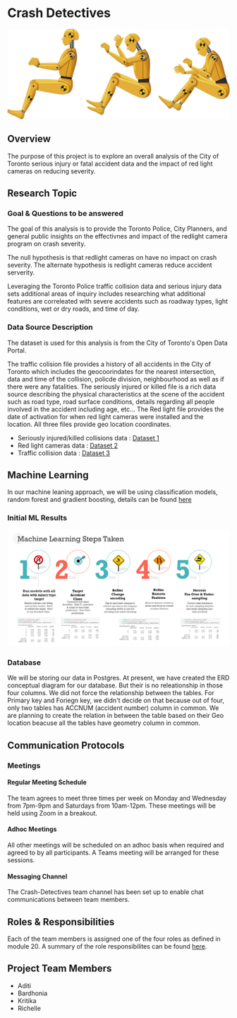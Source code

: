 # Crash Detectives

![Crash Test Dummy](images/crash_test_banner.jpg)

## Overview
The purpose of this project is to explore an overall analysis of the City of Toronto serious injury or fatal accident data and the impact of red light cameras on reducing severity.

## Research Topic 

### Goal & Questions to be answered
The goal of this analysis is to provide the Toronto Police, City Planners, and general public insights on the effectivnes and impact of the redlight camera program on crash severity.

The null hypothesis is that redlight cameras on have no impact on crash severity.  The alternate hypothesis is redlight cameras reduce accident serverity.

Leveraging the Toronto Police traffic collision data and serious injury data sets additional areas of inquiry includes researching what additional features are correleated with severe accidents such as roadway types, light conditions, wet or dry roads, and time of day.


### Data Source Description

The dataset is used for this analysis is from the City of Toronto's Open Data Portal.  

The traffic colision file provides a history of all accidents in the City of Toronto which includes the geocoorindates for the nearest intersection, data and time of the collision, policde division, neighbourhood as well as if there were any fatalities.  The seriously injured or killed file is a rich data source describing the physical characteristics at the scene of the accident such as road type, road surface conditions, details regarding all people involved in the accident including age, etc...  The Red light file provides the date of activation for when red light cameras were installed and the location.  All three files provide geo location coordinates.

- Seriously injured/killed collisions data : [Dataset 1](https://open.toronto.ca/dataset/motor-vehicle-collisions-involving-killed-or-seriously-injured-persons/)
- Red light cameras data : [Dataset 2](https://open.toronto.ca/dataset/red-light-cameras/)
- Traffic collision data : [Dataset 3](https://open.toronto.ca/dataset/police-annual-statistical-report-traffic-collisions/) 

## Machine Learning
In our machine leaning approach, we will be using classification models, random forest and gradient boosting, details can be found [here](https://github.com/barharding/Crash-Detectives/blob/main/ML%20Notebooks/README.md)


### Initial ML Results

![ML Results Summary](images/ML_Steps1.png)


### Database

We will be storing our data in Postgres.
At present, we have created the ERD conceptual diagram for our database. But their is no releationship in those four columns. We did not force the relationship between the tables.
For Primary key and Foriegn key, we didn't decide on that because out of four, only two tables has ACCNUM (accident number) column in common. 
We are planning to create the relation in between the table based on their Geo location beacuse all the tables have geometry column in common.
   

## Communication Protocols

### Meetings

#### Regular Meeting Schedule
The team agrees to meet three times per week on Monday and Wednesday from 7pm-9pm and Saturdays from 10am-12pm.  These meetings will be held using Zoom in a breakout.

#### Adhoc Meetings
All other meetings will be scheduled on an adhoc basis when required and agreed to by all participants.  A Teams meeting will be arranged for these sessions.

#### Messaging Channel

The Crash-Detectives team channel has been set up to enable chat communications between team members.

## Roles & Responsibilities
Each of the team members is assigned one of the four roles as defined in module 20.  A summary of the role responsibilites can be found [here](https://github.com/barharding/Crash-Detectives/blob/main/images/roles_responsibilities.png).

## Project Team Members
- Aditi
- Bardhonia
- Kritika
- Richelle
